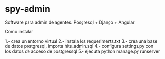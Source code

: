 # spy-admin
 Software para admin de agentes.
 Posgresql + Django + Angular
 
 Como instalar
 
 1.- crea un entorno virtual
 2.- instala los requeriments.txt
 3.- crea una base de datos postgresql, importa hits_admin.sql
 4.- configura settings.py con los datos de acceso de postgressql
 5.- ejecuta python manage.py runserver
